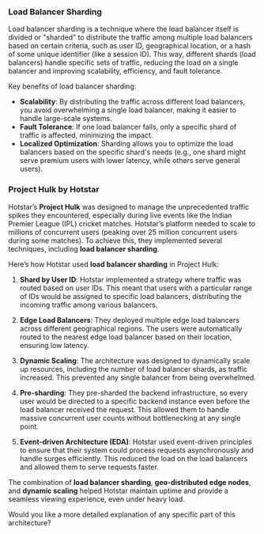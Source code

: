 ### Load Balancer Sharding

Load balancer sharding is a technique where the load balancer itself is divided or "sharded" to distribute the traffic among multiple load balancers based on certain criteria, such as user ID, geographical location, or a hash of some unique identifier (like a session ID). This way, different shards (load balancers) handle specific sets of traffic, reducing the load on a single balancer and improving scalability, efficiency, and fault tolerance.

Key benefits of load balancer sharding:
- **Scalability**: By distributing the traffic across different load balancers, you avoid overwhelming a single load balancer, making it easier to handle large-scale systems.
- **Fault Tolerance**: If one load balancer fails, only a specific shard of traffic is affected, minimizing the impact.
- **Localized Optimization**: Sharding allows you to optimize the load balancers based on the specific shard's needs (e.g., one shard might serve premium users with lower latency, while others serve general users).

### Project Hulk by Hotstar

Hotstar’s **Project Hulk** was designed to manage the unprecedented traffic spikes they encountered, especially during live events like the Indian Premier League (IPL) cricket matches. Hotstar’s platform needed to scale to millions of concurrent users (peaking over 25 million concurrent users during some matches). To achieve this, they implemented several techniques, including **load balancer sharding**.

Here’s how Hotstar used **load balancer sharding** in Project Hulk:

1. **Shard by User ID**: Hotstar implemented a strategy where traffic was routed based on user IDs. This meant that users with a particular range of IDs would be assigned to specific load balancers, distributing the incoming traffic among various balancers.
   
2. **Edge Load Balancers**: They deployed multiple edge load balancers across different geographical regions. The users were automatically routed to the nearest edge load balancer based on their location, ensuring low latency.

3. **Dynamic Scaling**: The architecture was designed to dynamically scale up resources, including the number of load balancer shards, as traffic increased. This prevented any single balancer from being overwhelmed.

4. **Pre-sharding**: They pre-sharded the backend infrastructure, so every user would be directed to a specific backend instance even before the load balancer received the request. This allowed them to handle massive concurrent user counts without bottlenecking at any single point.

5. **Event-driven Architecture (EDA)**: Hotstar used event-driven principles to ensure that their system could process requests asynchronously and handle surges efficiently. This reduced the load on the load balancers and allowed them to serve requests faster.

The combination of **load balancer sharding**, **geo-distributed edge nodes**, and **dynamic scaling** helped Hotstar maintain uptime and provide a seamless viewing experience, even under heavy load.

Would you like a more detailed explanation of any specific part of this architecture?